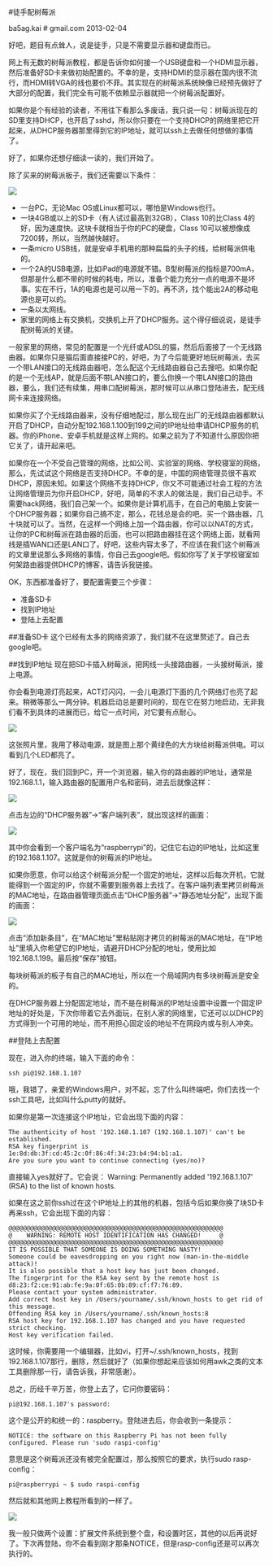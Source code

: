 #徒手配树莓派

ba5ag.kai # gmail.com 2013-02-04

好吧，题目有点耸人，说是徒手，只是不需要显示器和键盘而已。

网上有无数的树莓派教程，都是告诉你如何接一个USB键盘和一个HDMI显示器，然后准备好SD卡来做初始配置的。不幸的是，支持HDMI的显示器在国内很不流行，而HDMI转VGA的线也要价不菲。其实现在的树莓派系统映像已经预先做好了大部分的配置，我们完全有可能不依赖显示器就把一个树莓派配置好。

如果你是个有经验的读者，不用往下看那么多废话，我只说一句：树莓派现在的SD里支持DHCP，也开启了sshd，所以你只要在一个支持DHCP的网络里把它开起来，从DHCP服务器那里得到它的IP地址，就可以ssh上去做任何想做的事情了。

好了，如果你还想仔细读一读的，我们开始了。

除了买来的树莓派板子，我们还需要以下条件：

![](images/1.jpg)
 
* 一台PC，无论Mac OS或Linux都可以，哪怕是Windows也行。
* 一块4GB或以上的SD卡（有人试过最高到32GB），Class 10的比Class 4的好，因为速度快。这块卡就相当于你的PC的硬盘，Class 10可以被想像成7200转，所以，当然越快越好。
* 一条micro USB线，就是安卓手机用的那种扁扁的头子的线，给树莓派供电的。
* 一个2A的USB电源，比如iPad的电源就不错。B型树莓派的指标是700mA，但那是什么都不带的时候的耗电，所以，准备个能力充分一点的电源不是坏事。实在不行，1A的电源也是可以用一下的。再不济，找个能出2A的移动电源也是可以的。
* 一条以太网线。
* 家里的网络上有交换机，交换机上开了DHCP服务。这个得仔细说说，是徒手配树莓派的关键。

一般家里的网络，常见的配置是一个光纤或ADSL的猫，然后后面接了一个无线路由器。如果你只是猫后面直接接PC的，好吧，为了今后能更好地玩树莓派，去买一个带LAN接口的无线路由器吧，怎么配这个无线路由器自己去搜吧。如果你配的是一个无线AP，就是后面不带LAN接口的，要么你换一个带LAN接口的路由器，要么，我们还有续集，用串口配树莓派，那时候可以从串口登陆进去，配无线网卡来连接网络。

如果你买了个无线路由器来，没有仔细地配过，那么现在出厂的无线路由器都默认开启了DHCP，自动分配192.168.1.100到199之间的IP地址给申请DHCP服务的机器。你的iPhone、安卓手机就是这样上网的。如果之前为了不知道什么原因你把它关了，请开起来吧。

如果你在一个不受自己管理的网络，比如公司、实验室的网络、学校寝室的网络，那么，先试试这个网络是否支持DHCP。不幸的是，中国的网络管理员很不喜欢DHCP，原因未知。如果这个网络不支持DHCP，你又不可能通过社会工程的方法让网络管理员为你开启DHCP，好吧，简单的不求人的做法是，我们自己动手。不需要hack网络，我们自己架一个。如果你是计算机高手，在自己的电脑上安装一个DHCP服务器；如果你自己搞不定，那么，花钱总是会的吧。买一个路由器，几十块就可以了。当然，在这样一个网络上加一个路由器，你可以以NAT的方式，让你的PC和树莓派在路由器的后面，也可以把路由器挂在这个网络上面，就看网线是插WAN口还是LAN口了。好吧，这些内容太多了，不应该在我们这个树莓派的文章里说那么多网络的事情，你自己去google吧。假如你写了关于学校寝室如何架路由器提供DHCP的博客，请告诉我链接。

OK，东西都准备好了，要配置需要三个步骤：

* 准备SD卡
* 找到IP地址
* 登陆上去配置

##准备SD卡
这个已经有太多的网络资源了，我们就不在这里赘述了。自己去google吧。

##找到IP地址
现在把SD卡插入树莓派，把网线一头接路由器，一头接树莓派，接上电源。

你会看到电源灯亮起来，ACT灯闪闪，一会儿电源灯下面的几个网络灯也亮了起来。稍微等那么一两分钟。机器启动总是要时间的，现在它在努力地启动，无非我们看不到具体的进展而已，给它一点时间，对它要有点耐心。

![](images/2.jpg)

这张照片里，我用了移动电源，就是图上那个黄绿色的大方块给树莓派供电。可以看到几个LED都亮了。

好了，现在，我们回到PC，开一个浏览器，输入你的路由器的IP地址，通常是192.168.1.1，输入路由器的配置用户名和密码，进去后就像这样：

![](images/3.jpg) 
 
点击左边的“DHCP服务器”->“客户端列表”，就出现这样的画面：

![](images/4.jpg) 
 
其中你会看到一个客户端名为“raspberrypi”的，记住它右边的IP地址，比如这里的192.168.1.107。这就是你的树莓派的IP地址。

如果你愿意，你可以给这个树莓派分配一个固定的地址，这样以后每次开机，它就能得到一个固定的IP，你就不需要到服务器上去找了。在客户端列表里拷贝树莓派的MAC地址，在路由器管理页面点击“DHCP服务器”->“静态地址分配”，出现下面的画面：

![](images/5.jpg) 

点击“添加新条目”，在“MAC地址”里粘贴刚才拷贝的树莓派的MAC地址，在“IP地址”里填入你希望它的IP地址，请避开DHCP分配的地址，使用比如192.168.1.199。最后按“保存”按钮。

每块树莓派的板子有自己的MAC地址，所以在一个局域网内有多块树莓派是安全的。

在DHCP服务器上分配固定地址，而不是在树莓派的IP地址设置中设置一个固定IP地址的好处是，下次你带着它去外面玩，在别人家的网络里，它还可以以DHCP的方式得到一个可用的地址，而不用担心固定设的地址不在网段内或与别人冲突。

##登陆上去配置

现在，进入你的终端，输入下面的命令：

	ssh pi@192.168.1.107

哦，我错了，亲爱的Windows用户，对不起，忘了什么叫终端吧，你们去找一个ssh工具吧，比如叫什么putty的就好。

如果你是第一次连接这个IP地址，它会出现下面的内容：

	The authenticity of host '192.168.1.107 (192.168.1.107)' can't be established.
	RSA key fingerprint is 1e:8d:db:3f:cd:45:2c:0f:86:4f:34:23:b4:94:b1:a1.
	Are you sure you want to continue connecting (yes/no)?

直接输入yes就好了。它会说：
	Warning: Permanently added '192.168.1.107' (RSA) to the list of known hosts.

如果在这之前你ssh过在这个IP地址上的其他的机器，包括今后如果你换了块SD卡再来ssh，它会出现下面的内容：

	@@@@@@@@@@@@@@@@@@@@@@@@@@@@@@@@@@@@@@@@@@@@@@@@@@@@@@@@@@@
	@    WARNING: REMOTE HOST IDENTIFICATION HAS CHANGED!     @
	@@@@@@@@@@@@@@@@@@@@@@@@@@@@@@@@@@@@@@@@@@@@@@@@@@@@@@@@@@@
	IT IS POSSIBLE THAT SOMEONE IS DOING SOMETHING NASTY!
	Someone could be eavesdropping on you right now (man-in-the-middle attack)!
	It is also possible that a host key has just been changed.
	The fingerprint for the RSA key sent by the remote host is
	d8:23:f2:ce:91:ab:fe:9a:0f:65:0b:89:cf:f7:76:89.
	Please contact your system administrator.
	Add correct host key in /Users/yourname/.ssh/known_hosts to get rid of this message.
	Offending RSA key in /Users/yourname/.ssh/known_hosts:8
	RSA host key for 192.168.1.107 has changed and you have requested strict checking.
	Host key verification failed.

这时候，你需要用一个编辑器，比如vi，打开~/.ssh/known_hosts，找到192.168.1.107那行，删除，然后就好了（如果你想起来应该如何用awk之类的文本工具删除那一行，请告诉我，非常感谢）。

总之，历经千辛万苦，你登上去了，它问你要密码：

	pi@192.168.1.107's password: 

这个是公开的和统一的：raspberry。登陆进去后，你会收到一条提示：

	NOTICE: the software on this Raspberry Pi has not been fully configured. Please run 'sudo raspi-config'

意思是这个树莓派还没有被完全配置过，那么按照它的要求，执行sudo rasp-config：

	pi@raspberrypi ~ $ sudo raspi-config

然后就和其他网上教程所看到的一样了。

![](images/6.jpg) 
 
我一般只做两个设置：扩展文件系统到整个盘，和设置时区，其他的以后再说好了。下次再登陆，你不会看到刚才那条NOTICE，但是rasp-config还是可以再次执行的。
